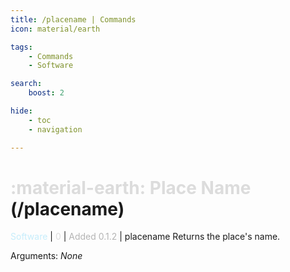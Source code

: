 ```yaml
---
title: /placename | Commands
icon: material/earth

tags:
    - Commands
    - Software

search:
    boost: 2

hide:
    - toc
    - navigation

---
```

# <p style="color: rgb(220,220,220); display: inline;">:material-earth: Place Name</p> (/placename)
<div style="display:inline;">
<p style="color: #C6EDFB; display: inline;">Software</p> | <p style="color: rgb(220,220,220); display: inline;">0</p> | <p style="color: rgb(180,180,180); display: inline;"> Added 0.1.2</p> | placename
</div>
Returns the place's name.

Arguments: _None_

<!-- ## See Also -->
<!-- * [Destrix Plus](/404.html) -->
<!-- * [:fontawesome-solid-ranking-star: /check-rank](/Commands/specifics/checkrank/) -->